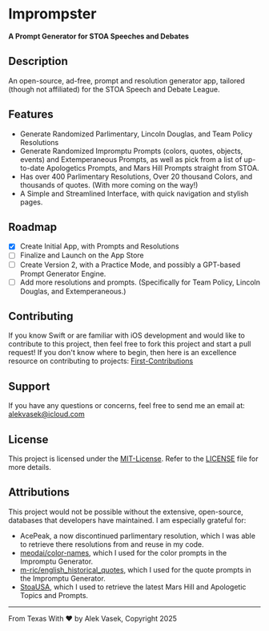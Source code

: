 # Imprompster
**A Prompt Generator for STOA Speeches and Debates**

## Description

An open-source, ad-free, prompt and resolution generator app, tailored (though not affiliated) for the STOA Speech and Debate League.

## Features

- Generate Randomized Parlimentary, Lincoln Douglas, and Team Policy Resolutions
- Generate Randomized Impromptu Prompts (colors, quotes, objects, events) and Extemperaneous Prompts, as well as pick from a list of up-to-date Apologetics Prompts, and Mars Hill Prompts straight from STOA.
- Has over 400 Parlimentary Resolutions, Over 20 thousand Colors, and thousands of quotes. (With more coming on the way!)
- A Simple and Streamlined Interface, with quick navigation and stylish pages.

## Roadmap

 - [x] Create Initial App, with Prompts and Resolutions
 - [ ] Finalize and Launch on the App Store
 - [ ] Create Version 2, with a Practice Mode, and possibly a GPT-based Prompt Generator Engine.
 - [ ] Add more resolutions and prompts. (Specifically for Team Policy, Lincoln Douglas, and Extemperaneous.)

## Contributing

If you know Swift or are familiar with iOS development and would like to contribute to this project, then feel free to fork this project and start a pull request! If you don't know where to begin, then here is an excellence resource on contributing to projects: [First-Contributions](https://github.com/firstcontributions/first-contributions)

## Support
If you have any questions or concerns, feel free to send me an email at: alekvasek@icloud.com

## License
This project is licensed under the [MIT-License](https://mit-license.org/). Refer to the [LICENSE](LICENSE) file for more details.

## Attributions
This project would not be possible without the extensive, open-source, databases that developers have maintained. I am especially grateful for:
- AcePeak, a now discontinued parlimentary resolution, which I was able to retrieve there resolutions from and reuse in my code.
- [meodai/color-names](https://github.com/meodai/color-names), which I used for the color prompts in the Impromptu Generator.
- [m-ric/english_historical_quotes](https://huggingface.co/datasets/m-ric/english_historical_quotes), which I used for the quote prompts in the Impromptu Generator.
- [StoaUSA](https://www.stoausa.org/), which I used to retrieve the latest Mars Hill and Apologetic Topics and Prompts.

---
From Texas With ❤️ by Alek Vasek, Copyright 2025
